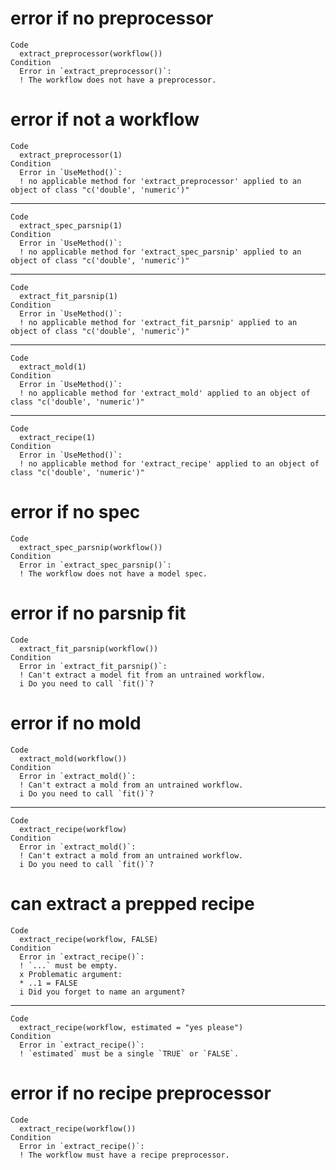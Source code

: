 # error if no preprocessor

    Code
      extract_preprocessor(workflow())
    Condition
      Error in `extract_preprocessor()`:
      ! The workflow does not have a preprocessor.

# error if not a workflow

    Code
      extract_preprocessor(1)
    Condition
      Error in `UseMethod()`:
      ! no applicable method for 'extract_preprocessor' applied to an object of class "c('double', 'numeric')"

---

    Code
      extract_spec_parsnip(1)
    Condition
      Error in `UseMethod()`:
      ! no applicable method for 'extract_spec_parsnip' applied to an object of class "c('double', 'numeric')"

---

    Code
      extract_fit_parsnip(1)
    Condition
      Error in `UseMethod()`:
      ! no applicable method for 'extract_fit_parsnip' applied to an object of class "c('double', 'numeric')"

---

    Code
      extract_mold(1)
    Condition
      Error in `UseMethod()`:
      ! no applicable method for 'extract_mold' applied to an object of class "c('double', 'numeric')"

---

    Code
      extract_recipe(1)
    Condition
      Error in `UseMethod()`:
      ! no applicable method for 'extract_recipe' applied to an object of class "c('double', 'numeric')"

# error if no spec

    Code
      extract_spec_parsnip(workflow())
    Condition
      Error in `extract_spec_parsnip()`:
      ! The workflow does not have a model spec.

# error if no parsnip fit

    Code
      extract_fit_parsnip(workflow())
    Condition
      Error in `extract_fit_parsnip()`:
      ! Can't extract a model fit from an untrained workflow.
      i Do you need to call `fit()`?

# error if no mold

    Code
      extract_mold(workflow())
    Condition
      Error in `extract_mold()`:
      ! Can't extract a mold from an untrained workflow.
      i Do you need to call `fit()`?

---

    Code
      extract_recipe(workflow)
    Condition
      Error in `extract_mold()`:
      ! Can't extract a mold from an untrained workflow.
      i Do you need to call `fit()`?

# can extract a prepped recipe

    Code
      extract_recipe(workflow, FALSE)
    Condition
      Error in `extract_recipe()`:
      ! `...` must be empty.
      x Problematic argument:
      * ..1 = FALSE
      i Did you forget to name an argument?

---

    Code
      extract_recipe(workflow, estimated = "yes please")
    Condition
      Error in `extract_recipe()`:
      ! `estimated` must be a single `TRUE` or `FALSE`.

# error if no recipe preprocessor

    Code
      extract_recipe(workflow())
    Condition
      Error in `extract_recipe()`:
      ! The workflow must have a recipe preprocessor.

